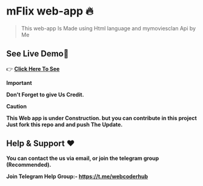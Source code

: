 # mFlix web-app 🔥

> This web-app Is Made using Html language and mymoviesclan Api by Me

## See Live Demo👀

👉 <b>[Click Here To See](https://mymoviesclan.netlify.app/)<b>


> [!IMPORTANT]
> Don't Forget to give Us Credit.

> [!CAUTION]
> This Web app is under Construction. but you can contribute in this project Just fork this repo and and push The Update.


## Help & Support ❤

You can contact the us via email, or join the telegram group (Recommended).

<b>Join Telegram Help Group:- https://t.me/webcoderhub</b>
